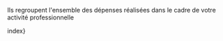 Ils regroupent l'ensemble des dépenses réalisées dans le cadre de votre activité professionnelle

index}
